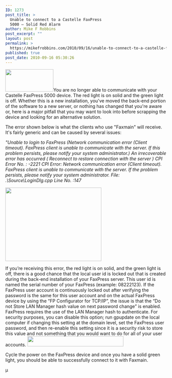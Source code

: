 ```yaml
---
ID: 1273
post_title: >
  Unable to connect to a Castelle FaxPress
  5000 – Solid Red Alarm
author: Mike F Robbins
post_excerpt: ""
layout: post
permalink: >
  https://mikefrobbins.com/2010/09/16/unable-to-connect-to-a-castelle-faxpress-5000-solid-red-alarm/
published: true
post_date: 2010-09-16 05:30:26
---
```

<a href="http://mikefrobbins.com/wp-content/uploads/2010/09/fp5000.jpg"><img class="alignleft size-thumbnail wp-image-1291" title="fp5000" alt="" src="http://mikefrobbins.com/wp-content/uploads/2010/09/fp5000.jpg?w=150" width="150" height="70" /></a>You are no longer able to communicate with your Castelle FaxPress 5000 device. The red light is on solid and the green light is off. Whether this is a new installation, you've moved the back-end portion of the software to a new server, or nothing has changed that you're aware or, here is a major pitfall that you may want to look into before scrapping the device and looking for an alternative solution.

The error shown below is what the clients who use "Faxmain" will receive. It's fairly generic and can be caused by several issues:

<em> "Unable to login to FaxPress (Network communication error (Client timeout). FaxPress client is unable to communicate with the server. If this problem persists, please notify your system administrator.) An irrecoverable error has occurred ( Reconnect to restore connection with the server ) CPI Error No. : -2221 CPI Error: Network communication error (Client timeout). FaxPress client is unable to communicate with the server. If the problem persists, please notify your system administrator. File: .\Source\LoginDlg.cpp Line No. :147</em>

<a href="http://mikefrobbins.com/wp-content/uploads/2010/09/fp1.jpg"><img class="alignnone size-medium wp-image-1286" title="fp1" alt="" src="http://mikefrobbins.com/wp-content/uploads/2010/09/fp1.jpg?w=300" width="300" height="230" />
</a>

If you’re receiving this error, the red light is on solid, and the green light is off, there is a good chance that the local user id is locked out that is created during the back-end installation of your FaxPress server. This user id is named the serial number of your FaxPress (example: 08222123). If the FaxPress user account is continuously locked out after verifying the password is the same for this user account and on the actual FaxPress device by using the “FP Configurator for TCP/IP”, the issue is that the “Do not Store LAN Manager hash value on next password change” is enabled. FaxPress requires the use of the LAN Manager hash to authenticate. For security purposes, you can disable this option; run gpupdate on the local computer if changing this setting at the domain level, set the FaxPress user password, and then re-enable this setting since it is a security risk to store this value and not something that you would want to do for all of your user accounts.
<a href="http://mikefrobbins.com/wp-content/uploads/2010/09/fp2.jpg"><img class="alignnone size-medium wp-image-1287" title="fp2" alt="" src="http://mikefrobbins.com/wp-content/uploads/2010/09/fp2.jpg?w=300" width="300" height="32" /></a>

Cycle the power on the FaxPress device and once you have a solid green light, you should be able to successfully connect to it with Faxmain.

µ